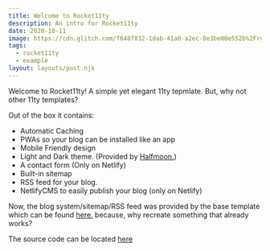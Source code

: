 ```yaml
---
title: Welcome to Rocket11ty
description: An intro for Rocket11ty
date: 2020-10-11
image: https://cdn.glitch.com/f648f832-1dab-41a0-a2ec-8e3be00e552b%2Fryan-clark-Hl1FQm90z9U-unsplash.jpg
tags:
  - rocket11ty
  - example
layout: layouts/post.njk
---
```

<p>Welcome to Rocket11ty! A simple yet elegant 11ty tepmlate. But, why not other 11ty templates?</p>
<p>Out of the box it contains:</p>
<ul>
<li>Automatic Caching</li>
<li>PWAs so your blog can be installed like an app</li>
<li>Mobile Friendly design</li>
<li>Light and Dark theme. (Provided by <a href="https://www.gethalfmoon.com/">Halfmoon.</a>)</li>
<li>A contact form (Only on Netlify)</li>
<li>Built-in sitemap</li><li>RSS feed for your blog.</li>
<li>NetlifyCMS to easily publish your blog (only on Netlify)</li>
</ul>
<p>Now, the blog system/sitemap/RSS feed was provided by the base template which can be found <a href="https://github.com/11ty/eleventy-base-blog">here.</a> because, why recreate something that already works?</p>
<p>The source code can be located <a href="https://github.com/aboutDavid/rocket11ty"> here</a></p>

